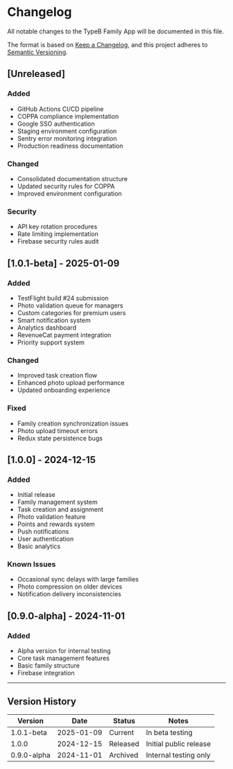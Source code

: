 # Changelog

All notable changes to the TypeB Family App will be documented in this file.

The format is based on [Keep a Changelog](https://keepachangelog.com/en/1.0.0/),
and this project adheres to [Semantic Versioning](https://semver.org/spec/v2.0.0.html).

## [Unreleased]

### Added
- GitHub Actions CI/CD pipeline
- COPPA compliance implementation
- Google SSO authentication
- Staging environment configuration
- Sentry error monitoring integration
- Production readiness documentation

### Changed
- Consolidated documentation structure
- Updated security rules for COPPA
- Improved environment configuration

### Security
- API key rotation procedures
- Rate limiting implementation
- Firebase security rules audit

## [1.0.1-beta] - 2025-01-09

### Added
- TestFlight build #24 submission
- Photo validation queue for managers
- Custom categories for premium users
- Smart notification system
- Analytics dashboard
- RevenueCat payment integration
- Priority support system

### Changed
- Improved task creation flow
- Enhanced photo upload performance
- Updated onboarding experience

### Fixed
- Family creation synchronization issues
- Photo upload timeout errors
- Redux state persistence bugs

## [1.0.0] - 2024-12-15

### Added
- Initial release
- Family management system
- Task creation and assignment
- Photo validation feature
- Points and rewards system
- Push notifications
- User authentication
- Basic analytics

### Known Issues
- Occasional sync delays with large families
- Photo compression on older devices
- Notification delivery inconsistencies

## [0.9.0-alpha] - 2024-11-01

### Added
- Alpha version for internal testing
- Core task management features
- Basic family structure
- Firebase integration

---

## Version History

| Version | Date | Status | Notes |
|---------|------|--------|-------|
| 1.0.1-beta | 2025-01-09 | Current | In beta testing |
| 1.0.0 | 2024-12-15 | Released | Initial public release |
| 0.9.0-alpha | 2024-11-01 | Archived | Internal testing only |

